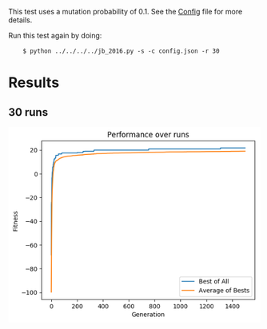 This test uses a mutation probability of 0.1.
See the [Config](config.json) file for more details.

Run this test again by doing:

        $ python ../../../../jb_2016.py -s -c config.json -r 30

# Results

## 30 runs

![Stat n Plot](stat_n_plot.png)